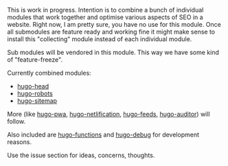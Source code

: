 This is work in progress. Intention is to combine a bunch of individual modules that work together and optimise various aspects of SEO in a website. Right now, I am pretty sure, you have no use for this module. Once all submodules are feature ready and working fine it might make sense to install this "collecting" module instead of each individual module. 

Sub modules will be vendored in this module. This way we have some kind of "feature-freeze".

Currently combined modules:

- [hugo-head](https://github.com/davidsneighbour/hugo-head)
- [hugo-robots](https://github.com/davidsneighbour/hugo-robots)
- [hugo-sitemap](https://github.com/davidsneighbour/hugo-sitemap)

More (like [hugo-pwa](https://github.com/davidsneighbour/hugo-pwa), [hugo-netlification](https://github.com/davidsneighbour/hugo-netlification), [hugo-feeds](https://github.com/davidsneighbour/hugo-feeds), [hugo-auditor](https://github.com/davidsneighbour/hugo-auditor)) will follow.

Also included are [hugo-functions](https://github.com/davidsneighbour/hugo-functions) and [hugo-debug](https://github.com/davidsneighbour/hugo-debug) for development reasons.

Use the issue section for ideas, concerns, thoughts.
